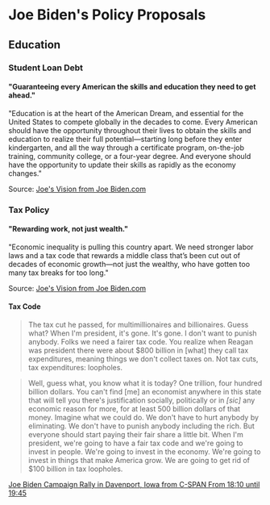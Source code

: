 # Joe Biden's Policy Proposals
## Education
### Student Loan Debt
#### "Guaranteeing every American the skills and education they need to get ahead."
"Education is at the heart of the American Dream, and essential for the United States to compete globally in the decades to come. Every American should have the opportunity throughout their lives to obtain the skills and education to realize their full potential—starting long before they enter kindergarten, and all the way through a certificate program, on-the-job training, community college, or a four-year degree. And everyone should have the opportunity to update their skills as rapidly as the economy changes."

Source: [Joe's Vision from Joe Biden.com](https://joebiden.com/joes-vision/)

### Tax Policy

#### "Rewarding work, not just wealth."
"Economic inequality is pulling this country apart. We need stronger labor laws and a tax code that rewards a middle class that’s been cut out of decades of economic growth—not just the wealthy, who have gotten too many tax breaks for too long."

Source: [Joe's Vision from Joe Biden.com](https://joebiden.com/joes-vision/)

#### Tax Code
> The tax cut he passed, for multimillionaires and billionaires. Guess what? When I'm president, it's gone. It's gone. I don't want to punish anybody. Folks we need a fairer tax code. You realize when Reagan was president there were about $800 billion in [what] they call tax expenditures, meaning things we don't collect taxes on. Not tax cuts, tax expenditures: loopholes.

> Well, guess what, you know what it is today? One trillion, four hundred billion dollars. You can't find [me] an economist anywhere in this state that will tell you there's justification socially, politically or in *[sic]* any economic reason for more, for at least 500 billion dollars of that money. Imagine what we could do. We don't have to hurt anybody by eliminating. We don't have to punish anybody including the rich. But everyone should start paying their fair share a little bit. When I'm president, we're going to have a fair tax code and we're going to invest in people. We're going to invest in the economy. We're going to invest in things that make America grow. We are going to get rid of $100 billion in tax loopholes.

[Joe Biden Campaign Rally in Davenport, Iowa from C-SPAN From 18:10 until 19:45](https://www.c-span.org/video/?461636-1/joe-biden-holds-campaign-rally-davenport-iowa&start=1093)

